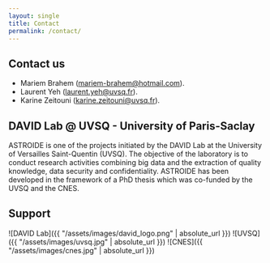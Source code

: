 ```yaml
---
layout: single
title: Contact
permalink: /contact/
---
```


## Contact us

* Mariem Brahem ([mariem-brahem@hotmail.com](mailto:mariem-brahem@hotmail.com)).
* Laurent Yeh ([laurent.yeh@uvsq.fr](mailto:laurent.yeh@uvsq.fr)).
* Karine Zeitouni ([karine.zeitouni@uvsq.fr](mailto:karine.zeitouni@uvsq.fr)).

## DAVID Lab @ UVSQ - University of Paris-Saclay

ASTROIDE is one of the projects initiated by the DAVID Lab at the University of Versailles Saint-Quentin (UVSQ). The objective of the laboratory is to conduct research activities combining big data and the extraction of quality knowledge, data security and confidentiality. ASTROIDE has been developed in the framework of a PhD thesis which was co-funded by the UVSQ and the CNES.

## Support

![DAVID Lab]({{ "/assets/images/david_logo.png" | absolute_url }})
![UVSQ]({{ "/assets/images/uvsq.jpg" | absolute_url }})
![CNES]({{ "/assets/images/cnes.jpg" | absolute_url }})

